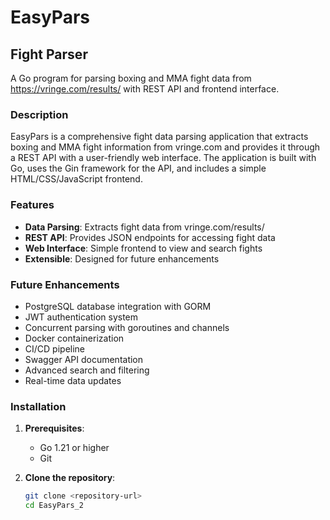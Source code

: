 # EasyPars

## Fight Parser

A Go program for parsing boxing and MMA fight data from https://vringe.com/results/ with REST API and frontend interface.

### Description

EasyPars is a comprehensive fight data parsing application that extracts boxing and MMA fight information from vringe.com and provides it through a REST API with a user-friendly web interface. The application is built with Go, uses the Gin framework for the API, and includes a simple HTML/CSS/JavaScript frontend.

### Features

- **Data Parsing**: Extracts fight data from vringe.com/results/
- **REST API**: Provides JSON endpoints for accessing fight data
- **Web Interface**: Simple frontend to view and search fights
- **Extensible**: Designed for future enhancements

### Future Enhancements

- PostgreSQL database integration with GORM
- JWT authentication system
- Concurrent parsing with goroutines and channels
- Docker containerization
- CI/CD pipeline
- Swagger API documentation
- Advanced search and filtering
- Real-time data updates

### Installation

1. **Prerequisites**:
   - Go 1.21 or higher
   - Git

2. **Clone the repository**:
   ```bash
   git clone <repository-url>
   cd EasyPars_2
